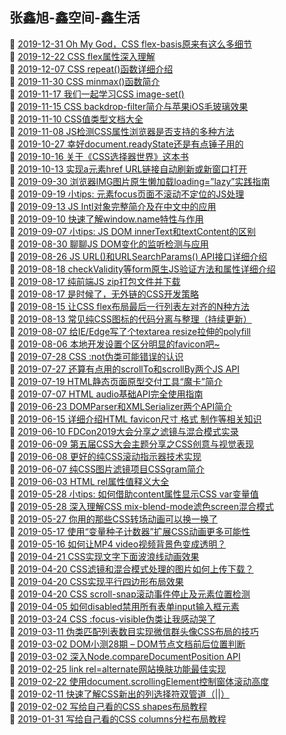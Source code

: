 ## 张鑫旭-鑫空间-鑫生活  
🎉  [2019-12-31 Oh My God，CSS flex-basis原来有这么多细节](https://www.zhangxinxu.com/wordpress/2019/12/css-flex-basis/)  
🎉  [2019-12-22 CSS flex属性深入理解](https://www.zhangxinxu.com/wordpress/2019/12/css-flex-deep/)  
🎉  [2019-12-07 CSS repeat()函数详细介绍](https://www.zhangxinxu.com/wordpress/2019/12/css-repeat/)  
🎉  [2019-11-30 CSS minmax()函数简介](https://www.zhangxinxu.com/wordpress/2019/11/css-grid-minmax/)  
🎉  [2019-11-17 我们一起学习CSS image-set()](https://www.zhangxinxu.com/wordpress/2019/11/css-image-set/)  
🎉  [2019-11-15 CSS backdrop-filter简介与苹果iOS毛玻璃效果](https://www.zhangxinxu.com/wordpress/2019/11/css-backdrop-filter/)  
🎉  [2019-11-10 CSS值类型文档大全](https://www.zhangxinxu.com/wordpress/2019/11/css-value-type/)  
🎉  [2019-11-08 JS检测CSS属性浏览器是否支持的多种方法](https://www.zhangxinxu.com/wordpress/2019/11/js-css-supports-detect/)  
🎉  [2019-10-27 幸好document.readyState还是有点锤子用的](https://www.zhangxinxu.com/wordpress/2019/10/document-readystate/)  
🎉  [2019-10-16 关于《CSS选择器世界》这本书](https://www.zhangxinxu.com/wordpress/2019/10/book-css-selector-world/)  
🎉  [2019-10-13 实现a元素href URL链接自动刷新或新窗口打开](https://www.zhangxinxu.com/wordpress/2019/10/a-href-target-window-blank-refresh/)  
🎉  [2019-09-30 浏览器IMG图片原生懒加载loading=”lazy”实践指南](https://www.zhangxinxu.com/wordpress/2019/09/native-img-loading-lazy/)  
🎉  [2019-09-19 小tips: 元素focus页面不滚动不定位的JS处理](https://www.zhangxinxu.com/wordpress/2019/09/js-focus-preventscroll/)  
🎉  [2019-09-13 JS Intl对象完整简介及在中文中的应用](https://www.zhangxinxu.com/wordpress/2019/09/js-intl-zh/)  
🎉  [2019-09-10 快速了解window.name特性与作用](https://www.zhangxinxu.com/wordpress/2019/09/window-name/)  
🎉  [2019-09-07 小tips: JS DOM innerText和textContent的区别](https://www.zhangxinxu.com/wordpress/2019/09/js-dom-innertext-textcontent/)  
🎉  [2019-08-30 聊聊JS DOM变化的监听检测与应用](https://www.zhangxinxu.com/wordpress/2019/08/js-dom-mutation-observer/)  
🎉  [2019-08-26 JS URL()和URLSearchParams() API接口详细介绍](https://www.zhangxinxu.com/wordpress/2019/08/js-url-urlsearchparams/)  
🎉  [2019-08-18 checkValidity等form原生JS验证方法和属性详细介绍](https://www.zhangxinxu.com/wordpress/2019/08/js-checkvalidity-setcustomvalidity/)  
🎉  [2019-08-17 纯前端JS zip打包文件并下载](https://www.zhangxinxu.com/wordpress/2019/08/js-zip-download/)  
🎉  [2019-08-17 是时候了，无外链的CSS开发策略](https://www.zhangxinxu.com/wordpress/2019/08/css-no-external-link/)  
🎉  [2019-08-15 让CSS flex布局最后一行列表左对齐的N种方法](https://www.zhangxinxu.com/wordpress/2019/08/css-flex-last-align/)  
🎉  [2019-08-13 常见纯CSS图标的代码分离与整理（持续更新）](https://www.zhangxinxu.com/wordpress/2019/08/pure-css-icon/)  
🎉  [2019-08-07 给IE/Edge写了个textarea resize拉伸的polyfill](https://www.zhangxinxu.com/wordpress/2019/08/ie-edge-textarea-resize-polyfill/)  
🎉  [2019-08-06 本地开发设置个区分明显的favicon吧~](https://www.zhangxinxu.com/wordpress/2019/08/local-favicon/)  
🎉  [2019-07-28 CSS :not伪类可能错误的认识](https://www.zhangxinxu.com/wordpress/2019/07/css-not-pseudo-class/)  
🎉  [2019-07-27 还算有点用的scrollTo和scrollBy两个JS API](https://www.zhangxinxu.com/wordpress/2019/07/js-scrollto-scrollby/)  
🎉  [2019-07-19 HTML静态页面原型交付工具“魔卡”简介](https://www.zhangxinxu.com/wordpress/2019/07/html-mockup/)  
🎉  [2019-07-07 HTML audio基础API完全使用指南](https://www.zhangxinxu.com/wordpress/2019/07/html-audio-api-guide/)  
🎉  [2019-06-23 DOMParser和XMLSerializer两个API简介](https://www.zhangxinxu.com/wordpress/2019/06/domparser-xmlserializer-api/)  
🎉  [2019-06-15 详细介绍HTML favicon尺寸 格式 制作等相关知识](https://www.zhangxinxu.com/wordpress/2019/06/html-favicon-size-ico-generator/)  
🎉  [2019-06-10 FDCon2019大会分享之滤镜与混合模式实录](https://www.zhangxinxu.com/wordpress/2019/06/fdcon2019-css-share/)  
🎉  [2019-06-09 第五届CSS大会主题分享之CSS创意与视觉表现](https://www.zhangxinxu.com/wordpress/2019/06/cssconf-css-idea/)  
🎉  [2019-06-08 更好的纯CSS滚动指示器技术实现](https://www.zhangxinxu.com/wordpress/2019/06/better-css-scroll-indicator/)  
🎉  [2019-06-07 纯CSS图片滤镜项目CSSgram简介](https://www.zhangxinxu.com/wordpress/2019/06/css-filters-cssgram/)  
🎉  [2019-06-03 HTML rel属性值释义大全](https://www.zhangxinxu.com/wordpress/2019/06/html-a-link-rel/)  
🎉  [2019-05-28 小tips: 如何借助content属性显示CSS var变量值](https://www.zhangxinxu.com/wordpress/2019/05/content-css-var/)  
🎉  [2019-05-28 深入理解CSS mix-blend-mode滤色screen混合模式](https://www.zhangxinxu.com/wordpress/2019/05/css-mix-blend-mode-screen/)  
🎉  [2019-05-27 你用的那些CSS转场动画可以换一换了](https://www.zhangxinxu.com/wordpress/2019/05/css-transfer-animation/)  
🎉  [2019-05-17 使用“变量种子计数器”扩展CSS动画更多可能性](https://www.zhangxinxu.com/wordpress/2019/05/css-variable-seed-extend-animation/)  
🎉  [2019-05-16 如何让MP4 video视频背景色变成透明？](https://www.zhangxinxu.com/wordpress/2019/05/mp4-video-background-transparent/)  
🎉  [2019-04-21 CSS实现文字下面波浪线动画效果](https://www.zhangxinxu.com/wordpress/2019/04/css-wave-wavy-animation/)  
🎉  [2019-04-20 CSS滤镜和混合模式处理的图片如何上传下载？](https://www.zhangxinxu.com/wordpress/2019/04/save-css-filter-blend-mode-image/)  
🎉  [2019-04-20 CSS实现平行四边形布局效果](https://www.zhangxinxu.com/wordpress/2019/04/css-parallelogram-layout/)  
🎉  [2019-04-20 CSS scroll-snap滚动事件停止及元素位置检测](https://www.zhangxinxu.com/wordpress/2019/04/css-scroll-snap-event-element-detect/)  
🎉  [2019-04-05 如何disabled禁用所有表单input输入框元素](https://www.zhangxinxu.com/wordpress/2019/04/disabled-all-form-elements/)  
🎉  [2019-03-24 CSS :focus-visible伪类让我感动哭了](https://www.zhangxinxu.com/wordpress/2019/03/css-focus-visible/)  
🎉  [2019-03-11 伪类匹配列表数目实现微信群头像CSS布局的技巧](https://www.zhangxinxu.com/wordpress/2019/03/nth-last-child-css-layout/)  
🎉  [2019-03-02 DOM小测28期 – DOM节点文档前后位置判断](https://www.zhangxinxu.com/wordpress/2019/03/dom-contains-comparedocumentposition/)  
🎉  [2019-03-02 深入Node.compareDocumentPosition API](https://www.zhangxinxu.com/wordpress/2019/03/node-comparedocumentposition-api/)  
🎉  [2019-02-25 link rel=alternate网站换肤功能最佳实现](https://www.zhangxinxu.com/wordpress/2019/02/link-rel-alternate-website-skin/)  
🎉  [2019-02-22 使用document.scrollingElement控制窗体滚动高度](https://www.zhangxinxu.com/wordpress/2019/02/document-scrollingelement/)  
🎉  [2019-02-11 快速了解CSS新出的列选择符双管道（||）](https://www.zhangxinxu.com/wordpress/2019/02/css-column-combinator/)  
🎉  [2019-02-02 写给自己看的CSS shapes布局教程](https://www.zhangxinxu.com/wordpress/2019/02/css-css3-shapes/)  
🎉  [2019-01-31 写给自己看的CSS columns分栏布局教程](https://www.zhangxinxu.com/wordpress/2019/01/css-css3-columns-layout/)  
